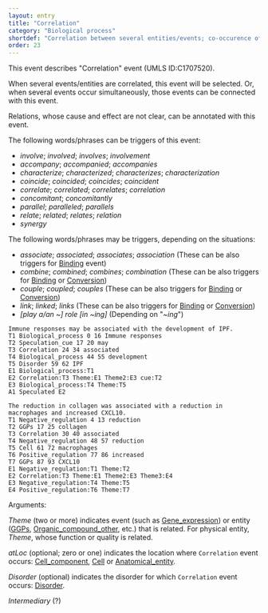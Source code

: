 ```yaml
---
layout: entry
title: "Correlation"
category: "Biological process"
shortdef: "Correlation between several entities/events; co-occurence of several events"
order: 23
---
```

<!---
This event is based on the <a href="http://www.nactem.ac.uk/meta-knowledge/">GENIA-Meta-knowledge corpus</a> at <a href="http://www.nactem.ac.uk/">NaCTeM</a>.
--->

This event describes "Correlation" event (UMLS ID:C1707520).

When several events/entities are correlated, this event will be selected. Or, when several events occur simultaneously, those events can be connected with this event.

Relations, whose cause and effect are not clear, can be annotated with this event.

<!---
If it is not clear whether the trigger words are "positive" or "negative", this "Regulation" event will be selected.
--->

The following words/phrases can be triggers of this event:
- *involve*; *involved*; *involves*; *involvement*
- *accompany*; *accompanied*; *accompanies*
- *characterize*; *characterized*; *characterizes*; *characterization*
- *coincide*; *coincided*; *coincides*; *coincident*
- *correlate*; *correlated*; *correlates*; *correlation*
- *concomitant*; *concomitantly*
- *parallel*; *paralleled*; *parallels*
- *relate*; *related*; *relates*; *relation*
- *synergy*

The following words/phrases may be triggers, depending on the situations:
- *associate*; *associated*; *associates*; *association* (These can be also triggers for [Binding]() event)
- *combine*; *combined*; *combines*; *combination* (These can be also triggers for [Binding]() or [Conversion]())
- *couple*; *coupled*; *couples* (These can be also triggers for [Binding]() or [Conversion]())
- *link*; *linked*; *links* (These can be also triggers for [Binding]() or [Conversion]())
- *[play a/an ~] role [in ~ing]* (Depending on "*~ing*")

~~~ ann
Immune responses may be associated with the development of IPF.
T1 Biological_process 0 16 Immune responses
T2 Speculation_cue 17 20 may
T3 Correlation 24 34 associated
T4 Biological_process 44 55 development
T5 Disorder 59 62 IPF
E1 Biological_process:T1
E2 Correlation:T3 Theme:E1 Theme2:E3 cue:T2
E3 Biological_process:T4 Theme:T5
A1 Speculated E2
~~~
~~~ ann
The reduction in collagen was associated with a reduction in macrophages and increased CXCL10.
T1 Negative_regulation 4 13 reduction
T2 GGPs 17 25 collagen
T3 Correlation 30 40 associated
T4 Negative_regulation 48 57 reduction
T5 Cell 61 72 macrophages
T6 Positive_regulation 77 86 increased
T7 GGPs 87 93 CXCL10
E1 Negative_regulation:T1 Theme:T2
E2 Correlation:T3 Theme:E1 Theme2:E3 Theme3:E4
E3 Negative_regulation:T4 Theme:T5
E4 Positive_regulation:T6 Theme:T7
~~~

Arguments:

*Theme* (two or more) indicates event (such as [Gene_expression]()) or entity ([GGPs](), [Organic_compound_other](), etc.) that is related. For physical entity, *Theme*, whose function or quality is related.


*atLoc* (optional; zero or one) indicates the location where `Correlation` event occurs: [Cell_component](), [Cell]() or [Anatomical_entity]().

*Disorder* (optional) indicates the disorder for which `Correlation` event occurs: [Disorder]().

*Intermediary* (?)

<!---
The *atLoc*, *fromLoc* and *toLoc* for this event must be [Subject](), [Anatomical_entity](), [Cell](), [Cell_component]() and [Entity Property]().

The other arguments, such as *Cause*, *Theme*, *Participant*, and *Product*, for this event can be any entities or events.
--->

<!--details-->
